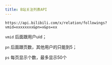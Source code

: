 ```yaml
---
title: B站关注列表API
---
```


```
https://api.bilibili.com/x/relation/followings?vmid=xxxxxxxx&pn=x&ps=xx
```

`vmid` 后面跟用户uid；

`pn` 后面跟页数，其他用户的只能到5；

`ps` 每页显示个数，最多显示50个